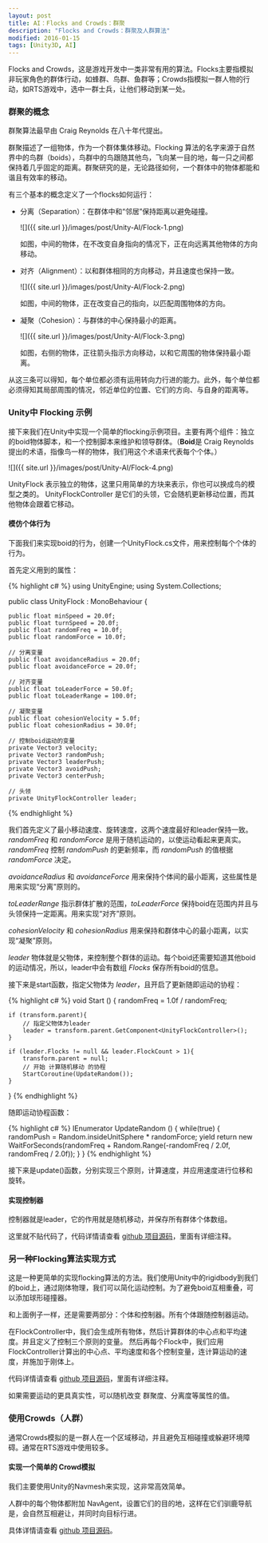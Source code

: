 ```yaml
---
layout: post
title: AI：Flocks and Crowds：群聚
description: "Flocks and Crowds：群聚及人群算法"
modified: 2016-01-15
tags: [Unity3D, AI]
---
```


Flocks and Crowds，这是游戏开发中一类非常有用的算法。Flocks主要指模拟非玩家角色的群体行动，如蜂群、鸟群、鱼群等；Crowds指模拟一群人物的行动，如RTS游戏中，选中一群士兵，让他们移动到某一处。

### 群聚的概念

群聚算法最早由 Craig Reynolds 在八十年代提出。

群聚描述了一组物体，作为一个群体集体移动。Flocking 算法的名字来源于自然界中的鸟群（boids），鸟群中的鸟跟随其他鸟，飞向某一目的地，每一只之间都保持着几乎固定的距离。群聚研究的是，无论路径如何，一个群体中的物体都能和谐且有效率的移动。

有三个基本的概念定义了一个flocks如何运行：
    
- 分离（Separation）：在群体中和“邻居”保持距离以避免碰撞。
    
    ![]({{ site.url }}/images/post/Unity-AI/Flock-1.png)
    
    如图，中间的物体，在不改变自身指向的情况下，正在向远离其他物体的方向移动。
    
- 对齐（Alignment）：以和群体相同的方向移动，并且速度也保持一致。

    ![]({{ site.url }}/images/post/Unity-AI/Flock-2.png)
    
    如图，中间的物体，正在改变自己的指向，以匹配周围物体的方向。
    
- 凝聚（Cohesion）：与群体的中心保持最小的距离。

    ![]({{ site.url }}/images/post/Unity-AI/Flock-3.png)
    
    如图，右侧的物体，正往箭头指示方向移动，以和它周围的物体保持最小距离。
    
    
从这三条可以得知，每个单位都必须有运用转向力行进的能力。此外，每个单位都必须得知其局部周围的情况，邻近单位的位置、它们的方向、与自身的距离等。

### Unity中 Flocking 示例
接下来我们在Unity中实现一个简单的flocking示例项目。主要有两个组件：独立的boid物体脚本，和一个控制脚本来维护和领导群体。（**Boid**是 Craig Reynolds 提出的术语，指像鸟一样的物体，我们用这个术语来代表每个个体。）

![]({{ site.url }}/images/post/Unity-AI/Flock-4.png)
    
UnityFlock 表示独立的物体，这里只用简单的方块来表示，你也可以换成鸟的模型之类的。
UnityFlockController 是它们的头领，它会随机更新移动位置，而其他物体会跟着它移动。

####  模仿个体行为
下面我们来实现boid的行为，创建一个UnityFlock.cs文件，用来控制每个个体的行为。

首先定义用到的属性：

{% highlight c# %} 
using UnityEngine;
using System.Collections;

public class UnityFlock : MonoBehaviour {    
   
    public float minSpeed = 20.0f;
    public float turnSpeed = 20.0f;
    public float randomFreq = 10.0f;
    public float randomForce = 10.0f;

    // 分离变量
    public float avoidanceRadius = 20.0f;
    public float avoidanceForce = 20.0f;

    // 对齐变量
    public float toLeaderForce = 50.0f;
    public float toLeaderRange = 100.0f;

    // 凝聚变量
    public float cohesionVelocity = 5.0f;
    public float cohesionRadius = 30.0f;

    // 控制boid运动的变量
    private Vector3 velocity;
    private Vector3 randomPush;
    private Vector3 leaderPush;
    private Vector3 avoidPush;
    private Vector3 centerPush;

    // 头领
    private UnityFlockController leader;
    
{% endhighlight %}

我们首先定义了最小移动速度、旋转速度，这两个速度最好和leader保持一致。*randomFreq* 和 *randomForce* 是用于随机运动的，以使运动看起来更真实。*randomFreq* 控制 *randomPush* 的更新频率，而 *randomPush* 的值根据 *randomForce* 决定。

*avoidanceRadius* 和 *avoidanceForce* 用来保持个体间的最小距离，这些属性是用来实现“分离”原则的。

*toLeaderRange* 指示群体扩散的范围，*toLeaderForce* 保持boid在范围内并且与头领保持一定距离。用来实现“对齐”原则。 

*cohesionVelocity* 和 *cohesionRadius* 用来保持和群体中心的最小距离，以实现“凝聚”原则。

*leader* 物体就是父物体，来控制整个群体的运动。每个boid还需要知道其他boid的运动情况，所以，leader中会有数组 *Flocks* 保存所有boid的信息。


接下来是start函数，指定父物体为 *leader*，且开启了更新随即运动的协程：

{% highlight c# %} 
void Start ()
{
    randomFreq = 1.0f / randomFreq;

    if (transform.parent){
        // 指定父物体为leader
        leader = transform.parent.GetComponent<UnityFlockController>();
    }

    if (leader.Flocks != null && leader.FlockCount > 1){
        transform.parent = null;
        // 开始 计算随机移动 的协程
        StartCoroutine(UpdateRandom());
    }
}
{% endhighlight %}


随即运动协程函数：

{% highlight c# %} 
IEnumerator UpdateRandom ()
{
    while(true)
    {
        randomPush = Random.insideUnitSphere * randomForce;
        yield return new WaitForSeconds(randomFreq + Random.Range(-randomFreq / 2.0f, randomFreq / 2.0f));
    }
}
{% endhighlight %}


接下来是update()函数，分别实现三个原则，计算速度，并应用速度进行位移和旋转。

####  实现控制器
控制器就是leader，它的作用就是随机移动，并保存所有群体个体数组。

这里就不贴代码了，代码详情请查看 [github 项目源码](https://github.com/byfine/Unity-AI---Flocks-and-Crowds)，里面有详细注释。

### 另一种Flocking算法实现方式
这是一种更简单的实现flocking算法的方法。我们使用Unity中的rigidbody到我们的boid上，通过刚体物理，我们可以简化运动控制。为了避免boid互相重叠，可以添加球形碰撞器。

和上面例子一样，还是需要两部分：个体和控制器。所有个体跟随控制器运动。

在FlockController中，我们会生成所有物体，然后计算群体的中心点和平均速度。并且定义了控制三个原则的变量。
然后再每个Flock中，我们应用FlockController计算出的中心点、平均速度和各个控制变量，连计算运动的速度，并施加于刚体上。

代码详情请查看 [github 项目源码](https://github.com/byfine/Unity-AI---Flocks-and-Crowds)，里面有详细注释。

如果需要运动的更具真实性，可以随机改变 群聚度、分离度等属性的值。


### 使用Crowds（人群）
通常Crowds模拟的是一群人在一个区域移动，并且避免互相碰撞或躲避环境障碍。通常在RTS游戏中使用较多。

#### 实现一个简单的 Crowd模拟
我们主要使用Unity的Navmesh来实现，这非常高效简单。

人群中的每个物体都附加 NavAgent，设置它们的目的地，这样在它们驯鹿导航是，会自然互相避让，并同时向目标行进。

具体详情请查看 [github 项目源码](https://github.com/byfine/Unity-AI---Flocks-and-Crowds)。